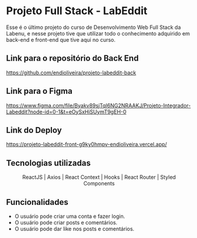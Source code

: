 # Projeto Full Stack - LabEddit

Esse é o último projeto do curso de Desenvolvimento Web Full Stack da Labenu, e nesse projeto tive que utilizar todo o conhecimento adquirido em back-end e front-end que tive aqui no curso.

## Link para o repositório do Back End
https://github.com/endioliveira/projeto-labeddit-back

## Link para o Figma
https://www.figma.com/file/Byakv89sjTqI6NG2NRAAKJ/Projeto-Integrador-Labeddit?node-id=0-1&t=eOySxHiSUymT9gEH-0

## Link do Deploy
https://projeto-labeddit-front-g9ky0hmpv-endioliveira.vercel.app/

## Tecnologias utilizadas
<div align="center">
ReactJS | Axios | React Context | Hooks | React Router | Styled Components 
</div>

## Funcionalidades
 - O usuário pode criar uma conta e fazer login.
 - O usuário pode criar posts e comentários.
 - O usuário pode dar like nos posts e comentários.
